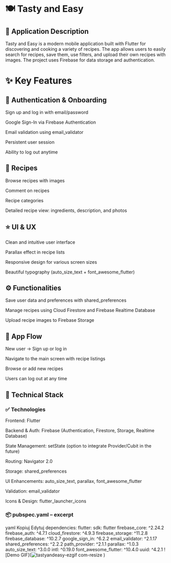 # 🍽️ Tasty and Easy

## 📌 Application Description
Tasty and Easy is a modern mobile application built with Flutter for discovering and cooking a variety of recipes.
The app allows users to easily search for recipes, save them, use filters, and upload their own recipes with images.
The project uses Firebase for data storage and authentication.

# ✨ Key Features

## 🔐 Authentication & Onboarding

Sign up and log in with email/password

Google Sign-In via Firebase Authentication

Email validation using email_validator

Persistent user session

Ability to log out anytime

## 📖 Recipes

Browse recipes with images

Comment on recipes

Recipe categories

Detailed recipe view: ingredients, description, and photos

## ⭐ UI & UX

Clean and intuitive user interface

Parallax effect in recipe lists

Responsive design for various screen sizes

Beautiful typography (auto_size_text + font_awesome_flutter)

## ⚙️ Functionalities

Save user data and preferences with shared_preferences

Manage recipes using Cloud Firestore and Firebase Realtime Database

Upload recipe images to Firebase Storage

## 🚀 App Flow

New user → Sign up or log in

Navigate to the main screen with recipe listings

Browse or add new recipes

Users can log out at any time

## 🧱 Technical Stack

### ✅ Technologies

Frontend: Flutter

Backend & Auth: Firebase (Authentication, Firestore, Storage, Realtime Database)

State Management: setState (option to integrate Provider/Cubit in the future)

Routing: Navigator 2.0

Storage: shared_preferences

UI Enhancements: auto_size_text, parallax, font_awesome_flutter

Validation: email_validator

Icons & Design: flutter_launcher_icons

### 📦 pubspec.yaml – excerpt

yaml
Kopiuj
Edytuj
dependencies:
  flutter: sdk: flutter
  firebase_core: ^2.24.2
  firebase_auth: ^4.7.1
  cloud_firestore: ^4.9.3
  firebase_storage: ^11.2.8
  firebase_database: ^10.2.7
  google_sign_in: ^6.2.2
  email_validator: ^2.1.17
  shared_preferences: ^2.2.2
  path_provider: ^2.1.1
  parallax: ^1.0.3
  auto_size_text: ^3.0.0
  intl: ^0.19.0
  font_awesome_flutter: ^10.4.0
  uuid: ^4.2.1
![Demo GIF](![tastyandeasy-ezgif com-resize](https://github.com/user-attachments/assets/9c65489a-00a4-412d-947b-94f6836fea54)
)
